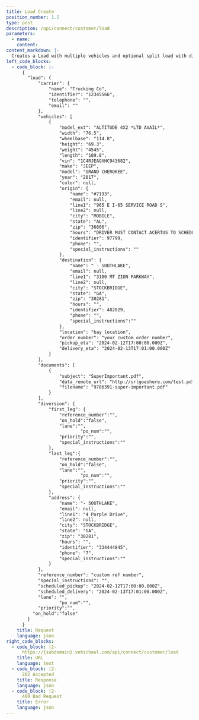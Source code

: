 ```yaml
---
title: Load Create
position_number: 1.5
type: post
description: /api/connect/customer/load
parameters:
  - name:
    content:
content_markdown: |-
  Creates a Load with multiple vehicles and optional split load with diversion.
left_code_blocks:
  - code_block: |-
      {
      	"load": {
      		"carrier": {
      			"name": "Trucking Co",
      			"identifier": "12345566",
      			"telephone": "",
      			"email": ""
      		},
      		"vehicles": [
      			{
      				"model_ext": "ALTITUDE 4X2 *LTD AVAIL*",
      				"width": "76.5",
      				"wheelbase": "114.8",
      				"height": "69.3",
      				"weight": "4545",
      				"length": "189.8",
      				"vin": "1C4RJEAGXHC943682",
      				"make": "JEEP",
      				"model": "GRAND CHEROKEE",
      				"year": "2017",
      				"color": null,
      				"origin": {
      					"name": "#7193",
      					"email": null,
      					"line1": "965 E I-65 SERVICE ROAD S",
      					"line2": null,
      					"city": "MOBILE",
      					"state": "AL",
      					"zip": "36606",
      					"hours": "DRIVER MUST CONTACT ACERTUS TO SCHEDULE APPOINTMENT FOR PICK UP OR DELIVERY",
      					"identifier": 97799,
      					"phone": "",
      					"special_instructions": ""
      				},
      				"destination": {
      					"name": " - SOUTHLAKE",
      					"email": null,
      					"line1": "3100 MT ZION PARKWAY",
      					"line2": null,
      					"city": "STOCKBRIDGE",
      					"state": "GA",
      					"zip": "30281",
      					"hours": "",
      					"identifier": 482829,
      					"phone": "",
      					"special_instructions":""
      				},
      				"location": "bay location",
      				"order_number": "your custom order number",
      				"pickup_eta": "2024-02-12T17:00:00.000Z",
      				"delivery_eta": "2024-02-13T17:01:00.000Z"
      			}
      		],
      		"documents": [
      			{
      				"subject": "SuperImportant.pdf",
      				"data_remote_url": "http://urlgoeshere.com/test.pdf",
      				"filename": "9786391-super-important.pdf"
      			}
      		],
      		"diversion": {
      			"first_leg": {
      				"reference_number":"",
      				"on_hold":"false",
      				"lane":"",
							"po_num":"",
      				"priority":"",
      				"special_instructions":""
      			},
      			"last_leg":{
      				"reference_number":"",
      				"on_hold":"false",
      				"lane":"",
							"po_num":"",
      				"priority":"",
      				"special_instructions":""
      			},
      			"address": {
      				"name": "- SOUTHLAKE",
      				"email": null,
      				"line1": "4 Purple Drive",
      				"line2": null,
      				"city": "STOCKBRIDGE",
      				"state": "GA",
      				"zip": "30281",
      				"hours": "",
      				"identifier": "334444845",
      				"phone": "7",
      				"special_instructions":""
      			}
      		},
      		"reference_number": "custom ref number",
      		"special_instructions": "",
      		"scheduled_pickup": "2024-02-12T17:00:00.000Z",
      		"scheduled_delivery": "2024-02-13T17:01:00.000Z",
      		"lane": "",
					"po_num":"",
      		"priority":"",
          "on_hold":"false"
      	}
      }
    title: Request
    language: json
right_code_blocks:
  - code_block: |2-
      https://{subdomain}.vehichaul.com/api/connect/customer/load
    title: URL
    language: text
  - code_block: |2-
      202 Accepted
    title: Response
    language: json
  - code_block: |2-
      400 Bad Request
    title: Error
    language: json
---
```

